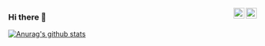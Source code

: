 <a href="https://www.facebook.com/25dons" target="_blank" rel="nofollow"><img align="right" alt="dondon's facebook" width="22px" src="https://cdn.jsdelivr.net/npm/simple-icons@v3/icons/facebook.svg" /></a><a href="https://www.instagram.com/25dons/" target="_blank" rel="nofollow"><img align="right" alt="dondon's Insta" width="22px" src="https://cdn.jsdelivr.net/npm/simple-icons@v3/icons/instagram.svg" /></a>
### Hi there 👋   


<!--
**dondon17/dondon17** is a ✨ _sphttps://github.com/dondon17/dondon17/blob/main/README.mdecial_ ✨ repository because its `README.md` (this file) appears on your GitHub profile.

Here are some ideas to get you started:

- 🔭 I’m currently working on ...
- 🌱 I’m currently learning ...
- 👯 I’m looking to collaborate on ...
- 🤔 I’m looking for help with ...
- 💬 Ask me about ...
- 📫 How to reach me: ...
- 😄 Pronouns: ...
- ⚡ Fun fact: ...
-->
[![Anurag's github stats](https://github-readme-stats.vercel.app/api?username=dondon17&show_icons=true&theme=dark)](https://github.com/anuraghazra/github-readme-stats)
